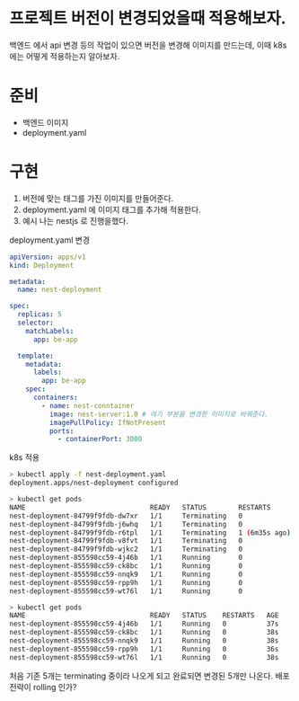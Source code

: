 # 프로젝트 버전이 변경되었을때 적용해보자.
백엔드 에서 api 변경 등의 작업이 있으면 버전을 변경해 이미지를 만드는데, 이때 k8s 에는 어떻게 적용하는지 알아보자.

# 준비
- 백엔드 이미지
- deployment.yaml

# 구현
1. 버전에 맞는 태그를 가진 이미지를 만들어준다.
2. deployment.yaml 에 이미지 태그를 추가해 적용한다.
3. 예시
나는 nestjs 로 진행을했다.  

deployment.yaml 변경
```yaml
apiVersion: apps/v1
kind: Deployment

metadata:
  name: nest-deployment

spec:
  replicas: 5
  selector:
    matchLabels:
      app: be-app

  template:
    metadata:
      labels:
        app: be-app
    spec:
      containers:
        - name: nest-conntainer
          image: nest-server:1.0 # 여기 부분을 변경한 이미지로 바꿔준다.
          imagePullPolicy: IfNotPresent
          ports:
            - containerPort: 3000
```

k8s 적용
```bash
> kubectl apply -f nest-deployment.yaml
deployment.apps/nest-deployment configured

> kubectl get pods                     
NAME                               READY   STATUS        RESTARTS        AGE
nest-deployment-84799f9fdb-dw7xr   1/1     Terminating   0               47m
nest-deployment-84799f9fdb-j6whq   1/1     Terminating   0               7m18s
nest-deployment-84799f9fdb-r6tpl   1/1     Terminating   1 (6m35s ago)   7m18s
nest-deployment-84799f9fdb-v8fvt   1/1     Terminating   0               47m
nest-deployment-84799f9fdb-wjkc2   1/1     Terminating   0               47m
nest-deployment-855598cc59-4j46b   1/1     Running       0               7s
nest-deployment-855598cc59-ck8bc   1/1     Running       0               8s
nest-deployment-855598cc59-nnqk9   1/1     Running       0               8s
nest-deployment-855598cc59-rpp9h   1/1     Running       0               6s
nest-deployment-855598cc59-wt76l   1/1     Running       0               8s

> kubectl get pods
NAME                               READY   STATUS    RESTARTS   AGE
nest-deployment-855598cc59-4j46b   1/1     Running   0          37s
nest-deployment-855598cc59-ck8bc   1/1     Running   0          38s
nest-deployment-855598cc59-nnqk9   1/1     Running   0          38s
nest-deployment-855598cc59-rpp9h   1/1     Running   0          36s
nest-deployment-855598cc59-wt76l   1/1     Running   0          38s
```

처음 기존 5개는 terminating 중이라 나오게 되고 완료되면 변경된 5개만 나온다. 배포전략이 rolling 인가?